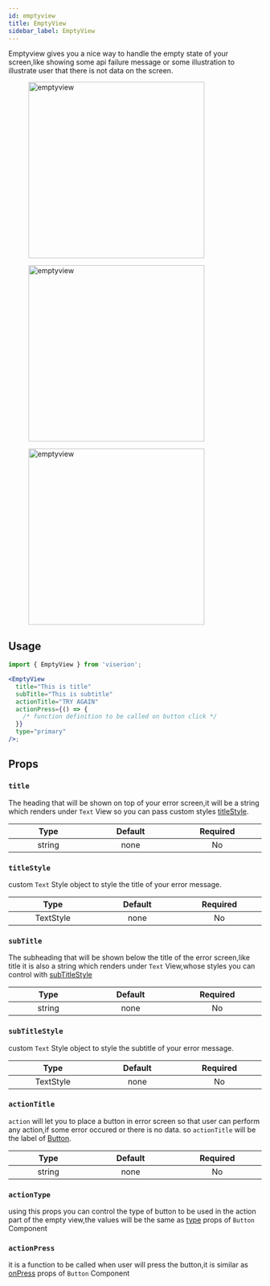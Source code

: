 ```yaml
---
id: emptyview
title: EmptyView
sidebar_label: EmptyView
---
```


Emptyview gives you a nice way to handle the empty state of your screen,like showing some api failure message or some illustration to illustrate user that there is not data on the screen.

<div className="image-horizontal-preview">
    <figure>
        <img src="/viserion/img/emptyview-1.png" alt="emptyview" height="350"/>
    </figure>
    <figure>
        <img src="/viserion/img/emptyview-2.png" alt="emptyview" height="350"/>
    </figure>
     <figure>
        <img src="/viserion/img/emptyviewdark.png" alt="emptyview" height="350"/>
    </figure>
</div>

## Usage

```jsx
import { EmptyView } from 'viserion';

<EmptyView
  title="This is title"
  subTitle="This is subtitle"
  actionTitle="TRY AGAIN"
  actionPress={() => {
    /* function definition to be called on button click */
  }}
  type="primary"
/>;
```

## Props

### `title`

The heading that will be shown on top of your error screen,it will be a string which renders under `Text` View so you can pass custom styles [titleStyle](#titlestyle).

|           Type            |        Default         |       Required        |
| :-----------------------: | :--------------------: | :-------------------: |
| string <img width="500"/> | none<img width="500"/> | No <img width="500"/> |

### `titleStyle`

custom `Text` Style object to style the title of your error message.

|             Type             |        Default         |       Required        |
| :--------------------------: | :--------------------: | :-------------------: |
| TextStyle <img width="500"/> | none<img width="500"/> | No <img width="500"/> |

### `subTitle`

The subheading that will be shown below the title of the error screen,like title it is also a string which renders under `Text` View,whose styles you can control with [subTitleStyle](#subtitlestyle)

|           Type            |        Default         |       Required        |
| :-----------------------: | :--------------------: | :-------------------: |
| string <img width="500"/> | none<img width="500"/> | No <img width="500"/> |

### `subTitleStyle`

custom `Text` Style object to style the subtitle of your error message.

|             Type             |        Default         |       Required        |
| :--------------------------: | :--------------------: | :-------------------: |
| TextStyle <img width="500"/> | none<img width="500"/> | No <img width="500"/> |


### `actionTitle`

`action` will let you to place a button in error screen so that user can perform any action,if some error occured or there is no data. so `actionTitle` will be the label of [Button](button).

|             Type             |        Default         |       Required        |
| :--------------------------: | :--------------------: | :-------------------: |
| string <img width="500"/> | none<img width="500"/> | No <img width="500"/> |


### `actionType`

using this props you can control the type of button to be used in the action part of the empty view,the values will be the same as [type](button#type) props of `Button` Component

### `actionPress`
it is a function to be called when user will press the button,it is similar as [onPress](button#onpress) props of `Button` Component
